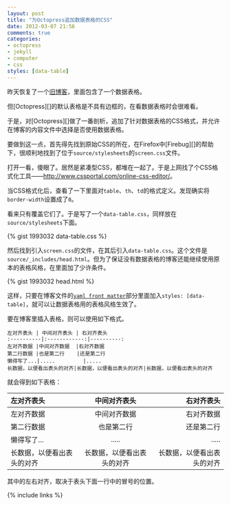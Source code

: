 ```yaml
---
layout: post
title: "为Octopress追加数据表格的CSS"
date: 2012-03-07 21:56
comments: true
categories: 
- octopress
- jekyll
- computer
- css
styles: [data-table]
---
```

昨天恢复了一个[旧博客](../../../../2010/11/15/tiny-countdown/)，里面包含了一个数据表格。 

但[Octopress][]的默认表格是不具有边框的，在看数据表格时会很难看。

于是，对[Octopress][]做了一番剖析，追加了针对数据表格的CSS格式，并允许在博客的内容文件中选择是否使用数据表格。
<!--more-->

要做到这一点，首先得先找到原始CSS的所在，在Firefox中[Firebug][]的帮助下，很顺利地找到了位于`source/stylesheets`的`screen.css`文件。

打开一看，傻眼了。居然是紧凑型CSS，都堆在一起了。于是上网找了个CSS格式化工具——<http://www.cssportal.com/online-css-editor/>。

当CSS格式化后，查看了一下里面对`table`、`th`、`td`的格式定义。发现确实将`border-width`设置成了`0`。

看来只有覆盖它们了。于是写了一个`data-table.css`，同样放在`source/stylesheets`下面。

{% gist 1993032 data-table.css %}

然后找到引入`screen.css`的文件，在其后引入`data-table.css`。这个文件是`source/_includes/head.html`。但为了保证没有数据表格的博客还能继续使用原本的表格风格，在里面加了少许条件。

{% gist 1993032 head.html %}

这样，只要在博客文件的[`yaml front matter`](https://github.com/mojombo/jekyll/wiki/yaml-front-matter)部分里面加入`styles: [data-table]`，就可以让数据表格用的表格风格生效了。

要在博客里插入表格，则可以使用如下格式。

```
左对齐表头 | 中间对齐表头 | 右对齐表头
:----------|:------------:|----------:
左对齐数据 |中间对齐数据  |右对齐数据
第二行数据 |也是第二行    |还是第二行
懒得写了...|.....         |.....
长数据，以便看出表头的对齐|长数据，以便看出表头的对齐|长数据，以便看出表头的对齐

```
就会得到如下表格：

左对齐表头 | 中间对齐表头 | 右对齐表头
:----------|:------------:|----------:
左对齐数据 |中间对齐数据  |右对齐数据
第二行数据 |也是第二行    |还是第二行
懒得写了...|.....         |.....
长数据，以便看出表头的对齐|长数据，以便看出表头的对齐|长数据，以便看出表头的对齐

其中的左右对齐，取决于表头下面一行中的冒号的位置。

{% include links %}